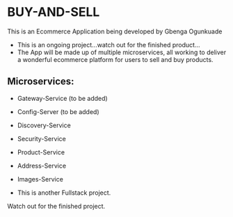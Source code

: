 # BUY-AND-SELL
This is an Ecommerce Application being developed by Gbenga Ogunkuade

- This is an ongoing project...watch out for the finished product...
- The App will be made up of multiple microservices, all working to deliver a wonderful ecommerce platform for users to sell and buy products.

## Microservices:
- Gateway-Service (to be added)
- Config-Server (to be added)
- Discovery-Service
- Security-Service
- Product-Service
- Address-Service
- Images-Service

- This is another Fullstack project.

Watch out for the finished project.